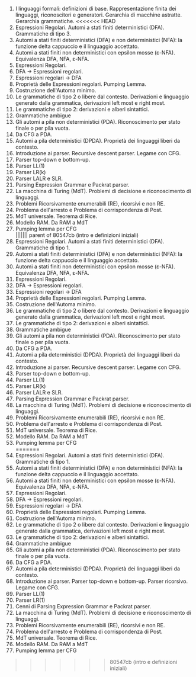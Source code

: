1.  I linguaggi formali: definizioni di base. Rappresentazione finita dei linguaggi, riconoscitori e generatori. Gerarchia di macchine astratte. Gerarchia grammatiche. 
<<<<<<< HEAD
2.  Espressioni Regolari. Automi a stati finiti deterministici (DFA). Grammatiche di tipo 3.
3.  Automi a stati finiti deterministici (DFA) e non deterministici (NFA): la funzione delta cappuccio e il linguaggio accettato.                                       
4.  Automi a stati finiti non deterministici con epsilon mosse (ε-NFA). Equivalenza DFA, NFA, ε-NFA.                                                      
5.  Espressioni Regolari.                                                                                                                                               
6.  DFA -> Espressioni regolari.                                                                                                                                        
7.  Espressioni regolari -> DFA                                                                                                                                         
8.  Proprietà delle Espressioni regolari. Pumping Lemma.                                                                                                                
9.  Costruzione dell'Automa minimo.                                                                                                                                     
10. Le grammatiche di tipo 2 o libere dal contesto. Derivazioni e linguaggio generato dalla grammatica, derivazioni left most e right most.                             
11. Le grammatiche di tipo 2: derivazioni e alberi sintattici.                                                                                                          
12. Grammatiche ambigue                                                                                                                                                 
13. Gli automi a pila non deterministici (PDA). Riconoscimento per stato finale o per pila vuota.                                                                       
14. Da CFG a PDA.                                                                                                                                                       
15. Automi a pila deterministici (DPDA). Proprietà dei linguaggi liberi da contesto.                                                                                    
16. Introduzione ai parser. Recursive descent parser. Legame con CFG.                                                                                                   
17. Parser top-down e bottom-up.                                                                                                                                        
17. Parser LL(1)                                                                                                                                                        
18. Parser LR(k)                                                                                                                                                        
19. Parser LALR e SLR.                                                                                                                                                  
20. Parsing Expression Grammar e Packrat parser.                                                                                                                        
23. La macchina di Turing (MdT). Problemi di decisione e riconoscimento di linguaggi.                                                                                   
24. Problemi Ricorsivamente enumerabili (RE), ricorsivi e non RE.                                                                                                       
25. Problema dell'arresto e Problema di corrispondenza di Post.                                                                                                         
26. MdT universale. Teorema di Rice.                                                                                                                                    
27. Modello RAM. Da RAM a MdT                                                                                                                                           
16. Pumping lemma per CFG                                                                                                                                               
||||||| parent of 80547cb (intro e definizioni iniziali)
2.  Espressioni Regolari. Automi a stati finiti deterministici (DFA). Grammatiche di tipo 1.                                                                            
3.  Automi a stati finiti deterministici (DFA) e non deterministici (NFA): la funzione delta cappuccio e il linguaggio accettato.                                       
4.  Automi a stati finiti non deterministici con epsilon mosse (ε-NFA). Equivalenza DFA, NFA, ε-NFA.                                                      
5.  Espressioni Regolari.                                                                                                                                               
6.  DFA -> Espressioni regolari.                                                                                                                                        
7.  Espressioni regolari -> DFA                                                                                                                                         
8.  Proprietà delle Espressioni regolari. Pumping Lemma.                                                                                                                
9.  Costruzione dell'Automa minimo.                                                                                                                                     
10. Le grammatiche di tipo 2 o libere dal contesto. Derivazioni e linguaggio generato dalla grammatica, derivazioni left most e right most.                             
11. Le grammatiche di tipo 2: derivazioni e alberi sintattici.                                                                                                          
12. Grammatiche ambigue                                                                                                                                                 
13. Gli automi a pila non deterministici (PDA). Riconoscimento per stato finale o per pila vuota.                                                                       
14. Da CFG a PDA.                                                                                                                                                       
15. Automi a pila deterministici (DPDA). Proprietà dei linguaggi liberi da contesto.                                                                                    
16. Introduzione ai parser. Recursive descent parser. Legame con CFG.                                                                                                   
17. Parser top-down e bottom-up.                                                                                                                                        
17. Parser LL(1)                                                                                                                                                        
18. Parser LR(k)                                                                                                                                                        
19. Parser LALR e SLR.                                                                                                                                                  
20. Parsing Expression Grammar e Packrat parser.                                                                                                                        
23. La macchina di Turing (MdT). Problemi di decisione e riconoscimento di linguaggi.                                                                                   
24. Problemi Ricorsivamente enumerabili (RE), ricorsivi e non RE.                                                                                                       
25. Problema dell'arresto e Problema di corrispondenza di Post.                                                                                                         
26. MdT universale. Teorema di Rice.                                                                                                                                    
27. Modello RAM. Da RAM a MdT                                                                                                                                           
16. Pumping lemma per CFG                                                                                                                                               
=======
1.  Espressioni Regolari. Automi a stati finiti deterministici (DFA). Grammatiche di tipo 1.
1.  Automi a stati finiti deterministici (DFA) e non deterministici (NFA): la funzione delta cappuccio e il linguaggio accettato.
1.  Automi a stati finiti non deterministici con epsilon mosse (ε-NFA). Equivalenza DFA, NFA, ε-NFA.
1.  Espressioni Regolari.
1.  DFA -> Espressioni regolari.
1.  Espressioni regolari -> DFA
1.  Proprietà delle Espressioni regolari. Pumping Lemma.
1.  Costruzione dell'Automa minimo.
1.  Le grammatiche di tipo 2 o libere dal contesto. Derivazioni e linguaggio generato dalla grammatica, derivazioni left most e right most.
1.  Le grammatiche di tipo 2: derivazioni e alberi sintattici.
1.  Grammatiche ambigue
1.  Gli automi a pila non deterministici (PDA). Riconoscimento per stato finale o per pila vuota.
1.  Da CFG a PDA.
1.  Automi a pila deterministici (DPDA). Proprietà dei linguaggi liberi da contesto.
1.  Introduzione ai parser. Parser top-down e bottom-up. Parser ricorsivo. Legame con CFG.
1.  Parser LL(1)
1.  Parser LR(1)
1.  Cenni di Parsing Expression Grammar e Packrat parser.
1.  La macchina di Turing (MdT). Problemi di decisione e riconoscimento di linguaggi.
1.  Problemi Ricorsivamente enumerabili (RE), ricorsivi e non RE.
1.  Problema dell'arresto e Problema di corrispondenza di Post.
1.  MdT universale. Teorema di Rice.
1.  Modello RAM. Da RAM a MdT
1.  Pumping lemma per CFG
>>>>>>> 80547cb (intro e definizioni iniziali)
